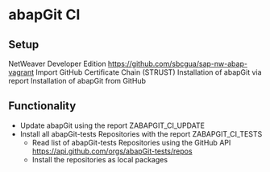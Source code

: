 # abapGit CI

## Setup

NetWeaver Developer Edition https://github.com/sbcgua/sap-nw-abap-vagrant
Import GitHub Certificate Chain (STRUST)
Installation of abapGit via report
Installation of abapGit from GitHub

## Functionality

* Update abapGit using the report ZABAPGIT_CI_UPDATE 
* Install all abapGit-tests Repositories with the report ZABAPGIT_CI_TESTS 
  * Read list of abapGit-tests Repositories using the GitHub API https://api.github.com/orgs/abapGit-tests/repos
  * Install the repositories as local packages

